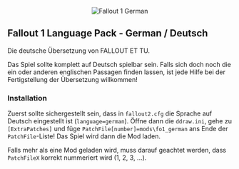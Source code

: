 <p align="center"><img src="fo1_german.png" alt="Fallout 1 German"/></p>

Fallout 1 Language Pack - German / Deutsch
------------------

Die deutsche Übersetzung von FALLOUT ET TU.

Das Spiel sollte komplett auf Deutsch spielbar sein. Falls sich doch noch die ein oder anderen englischen Passagen finden lassen,
ist jede Hilfe bei der Fertigstellung der Übersetzung willkommen!

### Installation
Zuerst sollte sichergestellt sein, dass in `fallout2.cfg` die Sprache auf Deutsch eingestellt ist (`language=german`).
Öffne dann die `ddraw.ini`, gehe zu `[ExtraPatches]` und füge `PatchFile[number]=mods\fo1_german` ans Ende der `PatchFile`-Liste!
Das Spiel wird dann die Mod laden.

Falls mehr als eine Mod geladen wird, muss darauf geachtet werden, dass `PatchFileX` korrekt nummeriert wird (1, 2, 3, ...).
